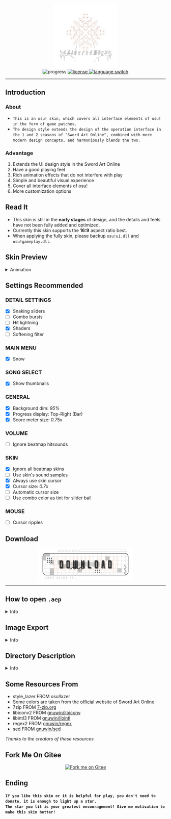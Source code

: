 <div align="center">
  <img src="https://raw.githubusercontent.com/Sendevia/sendevia.github.io/master/assets/images/s0_logo_big.png" width="200" alt="project_logo">
</div>

<div align="center">
  <img src="https://img.shields.io/badge/Progress-20%25-orange?style=flat-square" alt="progress">
  <a href="https://github.com/Sendevia/AincradMix/blob/master/LICENSE">
    <img src="https://img.shields.io/github/license/Sendevia/AincradMix.svg?color=%23FF005A&style=popout-square" alt="license">
  </a>
  <a href="https://github.com/Sendevia/AincradMix/blob/master/README.MD">
    <img src="https://img.shields.io/badge/切换为-中文-%23131313.svg?style=flat-square" alt="language switch">
  </a>
</div>

---

## Introduction

### About

- `This is an osu! skin, which covers all interface elements of osu! in the form of game patches.`
- `The design style extends the design of the operation interface in the 1 and 2 seasons of "Sword Art Online", combined with more modern design concepts, and harmoniously blends the two.`

### Advantage

1. Extends the UI design style in the Sword Art Online
2. Have a good playing feel
3. Rich animation effects that do not interfere with play
4. Simple and beautiful visual experience
5. Cover all interface elements of osu!
6. More customization options

## Read It

- This skin is still in the **early stages** of design, and the details and feels have not been fully added and optimized.
- Currently this skin supports the **16:9** aspect ratio best.
- When applying the fully skin, please backup `osu!ui.dll` and `osu!gameplay.dll`.

## Skin Preview

<details>
  <summary>Animation</summary>

<div align="center">
  <img src="https://raw.githubusercontent.com/Sendevia/sendevia.github.io/master/assets/images/s1_hit_circle_0.gif" width="220">
  <img src="https://raw.githubusercontent.com/Sendevia/sendevia.github.io/master/assets/images/s1_hit_circle_100_k.gif" width="220">
  <img src="https://raw.githubusercontent.com/Sendevia/sendevia.github.io/master/assets/images/s1_hit_circle_300.gif" width="220">
</div>
<div align="center">
  <img src="https://raw.githubusercontent.com/Sendevia/sendevia.github.io/master/assets/images/s1_hit_circle_300_g.gif" width="220">
  <img src="https://raw.githubusercontent.com/Sendevia/sendevia.github.io/master/assets/images/s1_hit_circle_300_k.gif" width="220">
</div>

</details>

## Settings Recommended

### DETAIL SETTINGS

- [x] Snaking sliders
- [ ] Combo bursts
- [ ] Hit lightning
- [x] Shaders
- [ ] Softening filter

### MAIN MENU

- [x] Snow

### SONG SELECT

- [x] Show thumbnails

### GENERAL

- [x] Background dim: _95%_
- [x] Progress display: Top-Right (Bar)
- [x] Score meter size: _0.75x_

### VOLUME

- [ ] Ignore beatmap hitsounds

### SKIN

- [x] Ignore all beatmap skins
- [ ] Use skin's sound samples
- [x] Always use skin cursor
- [x] Cursor size: _0.7x_
- [ ] Automatic cursor size
- [ ] Use combo color as tint for slider ball

### MOUSE

- [ ] Cursor ripples

## Download

<div align="center">
  <a href="https://github.com/Sendevia/AincradMix/releases">
    <img src="https://raw.githubusercontent.com/Sendevia/sendevia.github.io/master/assets/images/s0_button_download_1_en.png" width="300" alt="download">
  </a>
</div>

---

## How to open `.aep`

<details>
  <summary>Info</summary>
  
### **Notice：**

1. Recommended using `Adobe After Effects CC2019 (16.0)` or newer.
2. You **must** have the following plugins, scripts and fonts:

#### Plugins

[Saber]  
Trapcode Suite

#### Scripts

[Duik]  
[GridGuide]  

#### Fonts

[SAO-UI]  
[KD-Tramcar]  
[Aller]  
Century Gothic  

</details>

## Image Export

<details>
  <summary>Info</summary>

 1. Image export format `PNG`, channel `RGB+Alpha`, name set to composite name.
 2. Animation export format `.PNG（sequence)`, aisle `RGB+Alpha`, use the composite frame number, the name is set to `Synthetic name`, remove the file name **`_[#]`** suffix **.（Be careful, `_[#]`instead of`-[#]`or`[#]`.）**

</details>

## Directory Description

<details>
  <summary>Info</summary>

```
┌─animation───────────── Optional animation
│
├─bin─────────────────── Referenced third-party programs
│
├─core────────────────── Main part
│
├─extra───────────────── Extended part
│  ├─mcosu
│  ├─osu
│  │  ├─animation─────── Replacement options for animation
│  │  ├─core──────────── Replacement options for main part
│  │  └─cursor────────── Replacement options for cursor
│  │      ├─style_hollow
│  │      │  ├─color_blue
│  │      │  ├─color_green
│  │      │  ├─color_orange
│  │      │  ├─color_pink
│  │      │  ├─color_red
│  │      │  └─color_white
│  │      ├─style_point
│  │      │  ├─color_blue
│  │      │  ├─color_green
│  │      │  ├─color_orange
│  │      │  ├─color_pink
│  │      │  └─color_red
│  │      └─style_round
│  │          ├─color_blue
│  │          ├─color_green
│  │          ├─color_orange
│  │          ├─color_pink
│  │          └─color_red
│  └─osulazer
│
├─optimize────────────── Optimization options for main part
│  ├─catch
│  ├─mania
│  ├─std
│  └─taiko
│
├─patch───────────────── Optional resource patch
│  ├─patch_play
│  └─patch_ui
│
├─project─────────────── Skin source files
│  ├─animation
│  ├─core
│  ├─cursor
│  ├─optimize
│  │  ├─catch
│  │  └─std
│  ├─other
│  ├─patch
│  │  ├─patch_play
│  │  └─patch_ui
│  └─psd
│
└─sfx─────────────────── Optional sound effects
    ├─style_amix
    └─style_lazer
```

</details>

## Some Resources From

- style_lazer FROM osu!lazer  
- Some colors are taken from the [official] website of Sword Art Online
- 7zip FROM [7-zip.org]
- libiconv2 FROM [gnuwin/libiconv]
- libintl3 FROM [gnuwin/libintl]
- regex2 FROM [gnuwin/regex]
- sed FROM [gnuwin/sed]

_Thanks to the creators of these resources_

## Fork Me On Gitee

<div align="center">
  <a href="https://gitee.com/sendevia/AincradMix">
    <img src="https://gitee.com/sendevia/AincradMix/widgets/widget_6.svg?color=ff711e" width="200" alt="Fork me on Gitee">
  </a>
</div>

## Ending

  **`If you like this skin or it is helpful for play, you don't need to donate, it is enough to light up a star.`**   
  **`The star you lit is your greatest encouragement! Give me motivation to make this skin better! `**

<!-- links -->
[Saber]:https://www.videocopilot.net/blog/2016/03/new-plug-in-saber-now-available-100-free/
[Duik]:https://rainboxprod.coop/en/tools/duik/duik-download/
[GridGuide]:https://aescripts.com/gridguide-for-after-effects/
[SAO-UI]:https://fontmeme.com/fonts/sao-ui-font/
[KD-Tramcar]:https://fontmeme.com/fonts/kd-tramcar-font/
[Aller]:https://fontmeme.com/fonts/aller-font/
[official]:https://www.swordart-online.net/
[7-zip.org]:https://www.7-zip.org/
[gnuwin/libiconv]:http://gnuwin32.sourceforge.net/packages/libiconv.htm
[gnuwin/libintl]:http://gnuwin32.sourceforge.net/packages/libintl.htm
[gnuwin/regex]:http://gnuwin32.sourceforge.net/packages/regex.htm
[gnuwin/sed]:http://gnuwin32.sourceforge.net/packages/sed.htm

<!--
    ___    _                           ____  ____     
   /   |  (_)___  ______________ _____/ /  |/  (_)  __
  / /| | / / __ \/ ___/ ___/ __ `/ __  / /|_/ / / |/_/
 / ___ |/ / / / / /__/ /  / /_/ / /_/ / /  / / />  <  
/_/  |_/_/_/ /_/\___/_/   \__,_/\__,_/_/  /_/_/_/|_|  

-->

